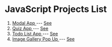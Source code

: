 # JavaScript Projects List

1. [Modal App ](https://github.com/shaikat17/JavaScript-Projects/tree/main/Modal) --- [ See](https://shaikat17.github.io/JavaScript-Projects/Modal/index.html)
2. [Quiz App ](https://github.com/shaikat17/JavaScript-Projects/tree/main/Quiz%20App) --- [ See](https://shaikat17.github.io/JavaScript-Projects/Quiz%20App/index.html)
3. [Todo List App ](https://github.com/shaikat17/JavaScript-Projects/tree/main/Todo%20List%20App) --- [ See](https://shaikat17.github.io/JavaScript-Projects/Todo%20List%20App/index.html)
4. [Image Gallery Pop Up ](https://github.com/shaikat17/JavaScript-Projects/tree/9bade762bee71a7630bd44ab11658a615082df82/Image%20Gallery%20Pop%20up) --- [ See](https://shaikat17.github.io/JavaScript-Projects/Image%20Gallery%20Pop%20up/index.html)
